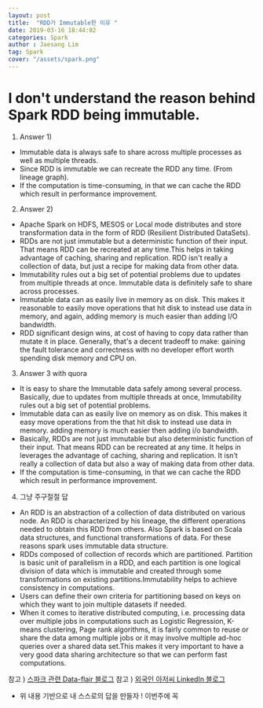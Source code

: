 ```yaml
---
layout: post
title:  "RDD가 Immutable한 이유 "
date: 2019-03-16 18:44:02
categories: Spark
author : Jaesang Lim
tag: Spark
cover: "/assets/spark.png"
---
```


# I don't understand the reason behind Spark RDD being immutable.

1. Answer 1)
- Immutable data is always safe to share across multiple processes as well as multiple threads.
- Since RDD is immutable we can recreate the RDD any time. (From lineage graph).
- If the computation is time-consuming, in that we can cache the RDD which result in performance improvement.

2. Answer 2)
- Apache Spark on HDFS, MESOS or Local mode distributes and store transformation data in the form of RDD (Resilient Distributed DataSets).
- RDDs are not just immutable but a deterministic function of their input. That means RDD can be recreated at any time.This helps in taking advantage of caching, sharing and replication. RDD isn't really a collection of data, but just a recipe for making data from other data.
- Immutability rules out a big set of potential problems due to updates from multiple threads at once. Immutable data is definitely safe to share across processes.
- Immutable data can as easily live in memory as on disk. This makes it reasonable to easily move operations that hit disk to instead use data in memory, and again, adding memory is much easier than adding I/O bandwidth.
- RDD significant design wins, at cost of having to copy data rather than mutate it in place. Generally, that's a decent tradeoff to make: gaining the fault tolerance and correctness with no developer effort worth spending disk memory and CPU on.

3. Answer 3 with quora
- It is easy to share the Immutable data safely among several process. Basically, due to updates from multiple threads at once, Immutability rules out a big set of potential problems.
- Immutable data can as easily live on memory as on disk. This makes it easy move operations from the that hit disk to instead use data in memory. adding memory is much easier then adding i/o bandwidth.
- Basically, RDDs are not just immutable but also deterministic function of their input. That means RDD can be recreated at any time. It helps in leverages the advantage of caching, sharing and replication. It isn’t really a collection of data but also a way of making data from other data.
- If the computation is time-consuming, in that we can cache the RDD which result in performance improvement.

4. 그냥 주구절절 답
- An RDD is an abstraction of a collection of data distributed on various node. An RDD is characterized by his lineage, the different operations needed to obtain this RDD from others. Also Spark is based on Scala data structures, and functional transformations of data. For these reasons spark uses immutable data structure.
- RDDs composed of collection of records which are partitioned. Partition is basic unit of parallelism in a RDD, and each partition is one logical division of data which is immutable and created through some transformations on existing partitions.Immutability helps to achieve consistency in computations.
- Users can define their own criteria for partitioning based on keys on which they want to join multiple datasets if needed.
- When it comes to iterative distributed computing, i.e. processing data over multiple jobs in computations such as  Logistic Regression, K-means clustering, Page rank algorithms, it is fairly common to reuse or share the data among multiple jobs or it may involve multiple ad-hoc queries over a shared data set.This makes it very important to have a very good data sharing architecture so that we can perform fast computations.

참고 ) [스파크 관련 Data-flair 블로그](https://data-flair.training/blogs/fault-tolerance-in-apache-spark/)
참고 ) [외국인 아저씨 LinkedIn 블로그](https://www.linkedin.com/pulse/my-note-spark-rdd-manindar-g/)

- 위 내용 기반으로 내 스스로의 답을 만들자 ! 이번주에 꼭
